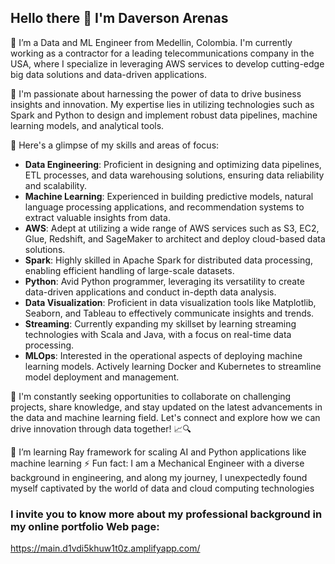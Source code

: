 ## Hello there 👋 I'm Daverson Arenas 
🔭 I’m a Data and ML Engineer from Medellin, Colombia. I'm currently working as a contractor for a leading telecommunications company in the USA, where I specialize in leveraging AWS services to develop cutting-edge big data solutions and data-driven applications. 
 
 🚀 I'm passionate about harnessing the power of data to drive business insights and innovation. My expertise lies in utilizing technologies such as Spark and Python to design and implement robust data pipelines, machine learning models, and analytical tools.
 
 🌟 Here's a glimpse of my skills and areas of focus:
  
   - **Data Engineering**: Proficient in designing and optimizing data pipelines, ETL processes, and data warehousing solutions, ensuring data reliability and scalability.
   - **Machine Learning**: Experienced in building predictive models, natural language processing applications, and recommendation systems to extract valuable insights from data.
   - **AWS**: Adept at utilizing a wide range of AWS services such as S3, EC2, Glue, Redshift, and SageMaker to architect and deploy cloud-based data solutions.
   - **Spark**: Highly skilled in Apache Spark for distributed data processing, enabling efficient handling of large-scale datasets.
   - **Python**: Avid Python programmer, leveraging its versatility to create data-driven applications and conduct in-depth data analysis.
   - **Data Visualization**: Proficient in data visualization tools like Matplotlib, Seaborn, and Tableau to effectively communicate insights and trends.
   - **Streaming**: Currently expanding my skillset by learning streaming technologies with Scala and Java, with a focus on real-time data processing.
   - **MLOps**: Interested in the operational aspects of deploying machine learning models. Actively learning Docker and Kubernetes to streamline model deployment and management.
 
 🤖 I'm constantly seeking opportunities to collaborate on challenging projects, share knowledge, and stay updated on the latest advancements in the data and machine learning field. Let's connect and explore how we can drive innovation through data together! 📈🔍
 
 🌱 I’m learning Ray framework for scaling AI and Python applications like machine learning
 ⚡ Fun fact: I am a Mechanical Engineer with a diverse background in engineering, and along my journey, I unexpectedly found myself captivated by the world of data and cloud computing technologies

### I invite you to know more about my professional background in my online portfolio Web page: 
  https://main.d1vdi5khuw1t0z.amplifyapp.com/
<!--
**DaverArenas/DaverArenas** is a ✨ _special_ ✨ repository because its `README.md` (this file) appears on your GitHub profile.

Here are some ideas to get you started:

- 🔭 I’m currently working on ...
- 🌱 I’m currently learning ...
- 👯 I’m looking to collaborate on ...
- 🤔 I’m looking for help with ...
- 💬 Ask me about ...
- 📫 How to reach me: ...
- 😄 Pronouns: ...
- ⚡ Fun fact: ...
-->
